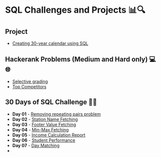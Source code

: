 # SQL Challenges and Projects 📊🔍

## Project
* [Creating 30-year calendar using SQL](https://github.com/Napster8/mysql/blob/Napster8/raghutapas12/calender/calender_table_creation.sql)

## Hackerank Problems (Medium and Hard only) 💻🌐
* [Selective grading](#)
* [Top Competitors](#)

## 30 Days of SQL Challenge 📅🔥

* **Day 01** - [Removing repeating pairs problem](https://github.com/Napster8/mysql/blob/Napster8/raghutapas12/day_01_challenge.sql)
* **Day 02** - [Station Name Fetching](https://github.com/Napster8/mysql/blob/Napster8/raghutapas12/day_02_challenge.sql)
* **Day 03** - [Footer Value Fetching](https://github.com/Napster8/mysql/blob/Napster8/raghutapas12/day_03_challenge.sql)
* **Day 04** - [Min-Max Fetching](https://github.com/Napster8/mysql/blob/Napster8/raghutapas12/day_04_challenge.sql)
* **Day 05** - [Income Calculation Report](https://github.com/Napster8/mysql/blob/Napster8/raghutapas12/day_05_challenge.sql)
* **Day 06** - [Student Performance](https://github.com/Napster8/mysql/blob/Napster8/raghutapas12/day_06_challenge.sql)
* **Day 07** - [Day Matching](https://github.com/Napster8/mysql/blob/Napster8/raghutapas12/day_06_challenge.sql)
* 
